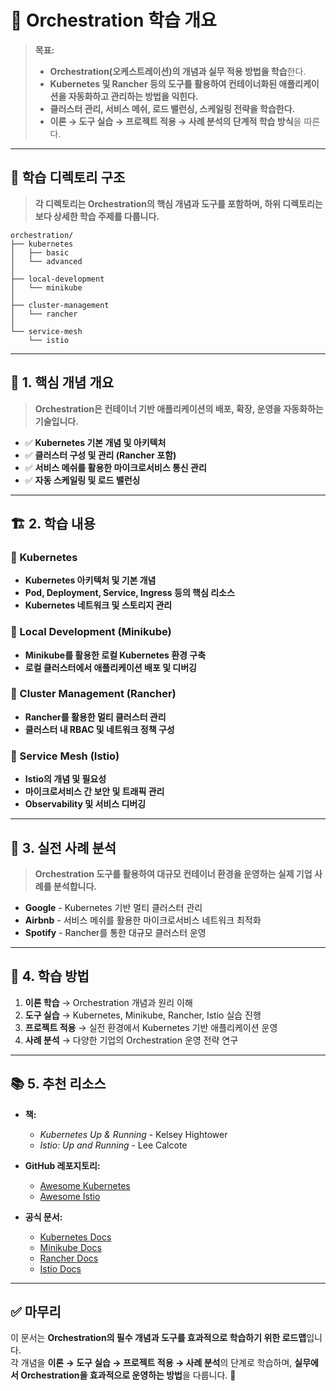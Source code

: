 # 📂 Orchestration 학습 개요

> **목표:**  
> - **Orchestration(오케스트레이션)의 개념과 실무 적용 방법을 학습**한다.  
> - **Kubernetes 및 Rancher 등의 도구를 활용하여 컨테이너화된 애플리케이션을 자동화하고 관리하는 방법을 익힌다.**  
> - **클러스터 관리, 서비스 메쉬, 로드 밸런싱, 스케일링 전략을 학습한다.**  
> - **이론 → 도구 실습 → 프로젝트 적용 → 사례 분석의 단계적 학습 방식**을 따른다.  

---

## 📂 **학습 디렉토리 구조**  
> **각 디렉토리는 Orchestration의 핵심 개념과 도구를 포함하며, 하위 디렉토리는 보다 상세한 학습 주제를 다룹니다.**  

```
orchestration/
├── kubernetes
│   ├── basic
│   └── advanced
│
├── local-development
│   └── minikube
│
├── cluster-management
│   └── rancher
│
└── service-mesh
    └── istio
```

---

## 📖 **1. 핵심 개념 개요**
> **Orchestration은 컨테이너 기반 애플리케이션의 배포, 확장, 운영을 자동화하는 기술입니다.**

- ✅ **Kubernetes 기본 개념 및 아키텍처**  
- ✅ **클러스터 구성 및 관리 (Rancher 포함)**  
- ✅ **서비스 메쉬를 활용한 마이크로서비스 통신 관리**  
- ✅ **자동 스케일링 및 로드 밸런싱**  

---

## 🏗 **2. 학습 내용**
### 📌 Kubernetes
- **Kubernetes 아키텍처 및 기본 개념**
- **Pod, Deployment, Service, Ingress 등의 핵심 리소스**
- **Kubernetes 네트워크 및 스토리지 관리**

### 📌 Local Development (Minikube)
- **Minikube를 활용한 로컬 Kubernetes 환경 구축**
- **로컬 클러스터에서 애플리케이션 배포 및 디버깅**

### 📌 Cluster Management (Rancher)
- **Rancher를 활용한 멀티 클러스터 관리**
- **클러스터 내 RBAC 및 네트워크 정책 구성**

### 📌 Service Mesh (Istio)
- **Istio의 개념 및 필요성**
- **마이크로서비스 간 보안 및 트래픽 관리**
- **Observability 및 서비스 디버깅**

---

## 🚀 **3. 실전 사례 분석**
> **Orchestration 도구를 활용하여 대규모 컨테이너 환경을 운영하는 실제 기업 사례를 분석합니다.**

- **Google** - Kubernetes 기반 멀티 클러스터 관리  
- **Airbnb** - 서비스 메쉬를 활용한 마이크로서비스 네트워크 최적화  
- **Spotify** - Rancher를 통한 대규모 클러스터 운영  

---

## 🎯 **4. 학습 방법**
1. **이론 학습** → Orchestration 개념과 원리 이해  
2. **도구 실습** → Kubernetes, Minikube, Rancher, Istio 실습 진행  
3. **프로젝트 적용** → 실전 환경에서 Kubernetes 기반 애플리케이션 운영  
4. **사례 분석** → 다양한 기업의 Orchestration 운영 전략 연구  

---

## 📚 **5. 추천 리소스**
- **책:**  
  - _Kubernetes Up & Running_ - Kelsey Hightower  
  - _Istio: Up and Running_ - Lee Calcote  

- **GitHub 레포지토리:**  
  - [Awesome Kubernetes](https://github.com/ramitsurana/awesome-kubernetes)  
  - [Awesome Istio](https://github.com/istio/istio)  

- **공식 문서:**  
  - [Kubernetes Docs](https://kubernetes.io/docs/)  
  - [Minikube Docs](https://minikube.sigs.k8s.io/docs/)  
  - [Rancher Docs](https://rancher.com/docs/)  
  - [Istio Docs](https://istio.io/latest/docs/)  

---

## ✅ **마무리**
이 문서는 **Orchestration의 필수 개념과 도구를 효과적으로 학습하기 위한 로드맵**입니다.  
각 개념을 **이론 → 도구 실습 → 프로젝트 적용 → 사례 분석**의 단계로 학습하며, **실무에서 Orchestration을 효과적으로 운영하는 방법**을 다룹니다. 🚀
